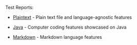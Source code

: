
Test Reports:

* [Plaintext](plaintext.md) - Plain text file and language-agnostic features

* [Java](java.md) - Computer coding features showcased on Java

* [Markdown](markdown.md) - Markdown language features